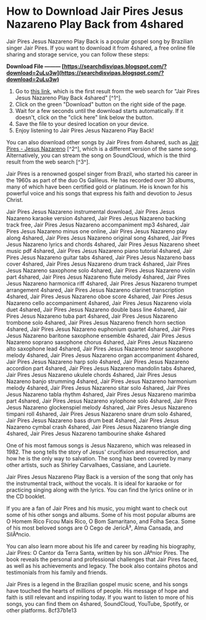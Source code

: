 
 
# How to Download Jair Pires Jesus Nazareno Play Back from 4shared
 
Jair Pires Jesus Nazareno Play Back is a popular gospel song by Brazilian singer Jair Pires. If you want to download it from 4shared, a free online file sharing and storage service, you can follow these steps:
 
**Download File ——— [https://searchdisvipas.blogspot.com/?download=2uLu3w](https://searchdisvipas.blogspot.com/?download=2uLu3w)**


 
1. Go to [this link](https://www.4shared.com/mp3/NsRcPfC9ee/3111734-jairpires-jesus-nazare.html), which is the first result from the web search for "Jair Pires Jesus Nazareno Play Back 4shared" [^1^].
2. Click on the green "Download" button on the right side of the page.
3. Wait for a few seconds until the download starts automatically. If it doesn't, click on the "click here" link below the button.
4. Save the file to your desired location on your device.
5. Enjoy listening to Jair Pires Jesus Nazareno Play Back!

You can also download other songs by Jair Pires from 4shared, such as [Jair Pires - Jesus Nazareno](https://www.4shared.com/rar/HNkVa3ZVei/Jair_Pires_-_Jesus_Nazareno.html) [^2^], which is a different version of the same song. Alternatively, you can stream the song on SoundCloud, which is the third result from the web search [^3^].

Jair Pires is a renowned gospel singer from Brazil, who started his career in the 1960s as part of the duo Os Galileus. He has recorded over 30 albums, many of which have been certified gold or platinum. He is known for his powerful voice and his songs that express his faith and devotion to Jesus Christ.
 
Jair Pires Jesus Nazareno instrumental download,  Jair Pires Jesus Nazareno karaoke version 4shared,  Jair Pires Jesus Nazareno backing track free,  Jair Pires Jesus Nazareno accompaniment mp3 4shared,  Jair Pires Jesus Nazareno minus one online,  Jair Pires Jesus Nazareno play along 4shared,  Jair Pires Jesus Nazareno original song 4shared,  Jair Pires Jesus Nazareno lyrics and chords 4shared,  Jair Pires Jesus Nazareno sheet music pdf 4shared,  Jair Pires Jesus Nazareno piano tutorial 4shared,  Jair Pires Jesus Nazareno guitar tabs 4shared,  Jair Pires Jesus Nazareno bass cover 4shared,  Jair Pires Jesus Nazareno drum track 4shared,  Jair Pires Jesus Nazareno saxophone solo 4shared,  Jair Pires Jesus Nazareno violin part 4shared,  Jair Pires Jesus Nazareno flute melody 4shared,  Jair Pires Jesus Nazareno harmonica riff 4shared,  Jair Pires Jesus Nazareno trumpet arrangement 4shared,  Jair Pires Jesus Nazareno clarinet transcription 4shared,  Jair Pires Jesus Nazareno oboe score 4shared,  Jair Pires Jesus Nazareno cello accompaniment 4shared,  Jair Pires Jesus Nazareno viola duet 4shared,  Jair Pires Jesus Nazareno double bass line 4shared,  Jair Pires Jesus Nazareno tuba part 4shared,  Jair Pires Jesus Nazareno trombone solo 4shared,  Jair Pires Jesus Nazareno french horn section 4shared,  Jair Pires Jesus Nazareno euphonium quartet 4shared,  Jair Pires Jesus Nazareno baritone saxophone ensemble 4shared,  Jair Pires Jesus Nazareno soprano saxophone chorus 4shared,  Jair Pires Jesus Nazareno alto saxophone lead 4shared,  Jair Pires Jesus Nazareno tenor saxophone melody 4shared,  Jair Pires Jesus Nazareno organ accompaniment 4shared,  Jair Pires Jesus Nazareno harp solo 4shared,  Jair Pires Jesus Nazareno accordion part 4shared,  Jair Pires Jesus Nazareno mandolin tabs 4shared,  Jair Pires Jesus Nazareno ukulele chords 4shared,  Jair Pires Jesus Nazareno banjo strumming 4shared,  Jair Pires Jesus Nazareno harmonium melody 4shared,  Jair Pires Jesus Nazareno sitar solo 4shared,  Jair Pires Jesus Nazareno tabla rhythm 4shared,  Jair Pires Jesus Nazareno marimba part 4shared,  Jair Pires Jesus Nazareno xylophone solo 4shared,  Jair Pires Jesus Nazareno glockenspiel melody 4shared,  Jair Pires Jesus Nazareno timpani roll 4shared,  Jair Pires Jesus Nazareno snare drum solo 4shared,  Jair Pires Jesus Nazareno bass drum beat 4shared,  Jair Pires Jesus Nazareno cymbal crash 4shared,  Jair Pires Jesus Nazareno triangle ding 4shared,  Jair Pires Jesus Nazareno tambourine shake 4shared
 
One of his most famous songs is Jesus Nazareno, which was released in 1982. The song tells the story of Jesus' crucifixion and resurrection, and how he is the only way to salvation. The song has been covered by many other artists, such as Shirley Carvalhaes, Cassiane, and Lauriete.
 
Jair Pires Jesus Nazareno Play Back is a version of the song that only has the instrumental track, without the vocals. It is ideal for karaoke or for practicing singing along with the lyrics. You can find the lyrics online or in the CD booklet.

If you are a fan of Jair Pires and his music, you might want to check out some of his other songs and albums. Some of his most popular albums are O Homem Rico Ficou Mais Rico, O Bom Samaritano, and Folha Seca. Some of his most beloved songs are O Cego de JericÃ³, Alma Cansada, and SilÃªncio.
 
You can also learn more about his life and career by reading his biography, Jair Pires: O Cantor da Terra Santa, written by his son JÃºnior Pires. The book reveals the personal and professional challenges that Jair Pires faced, as well as his achievements and legacy. The book also contains photos and testimonials from his family and friends.
 
Jair Pires is a legend in the Brazilian gospel music scene, and his songs have touched the hearts of millions of people. His message of hope and faith is still relevant and inspiring today. If you want to listen to more of his songs, you can find them on 4shared, SoundCloud, YouTube, Spotify, or other platforms.
 8cf37b1e13
 
